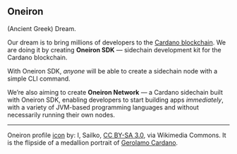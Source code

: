 ## Oneiron
(Ancient Greek) Dream.

Our dream is to bring millions of developers to the [Cardano blockchain](https://cardano.org).
We are doing it by creating **Oneiron SDK** — sidechain development kit for the Cardano blockchain.

With Oneiron SDK, _anyone_ will be able to create a sidechain node with a simple CLI command.

We’re also aiming to create **Oneiron Network** — a Cardano sidechain built with Oneiron SDK, enabling developers to start
building apps _immediately_, with a variety of JVM-based programming languages and without necessarily running their own nodes.

---
Oneiron profile [icon](https://commons.wikimedia.org/wiki/File:Leone_leoni_(attr.),_medaglia_di_girolamo_cardano,_verso_con_sogno_di_cardano,_1550-51.JPG) by: I, Sailko, [CC BY-SA 3.0](https://creativecommons.org/licenses/by-sa/3.0), via Wikimedia Commons.
It is the flipside of a medallion portrait of [Gerolamo Cardano](https://en.wikipedia.org/wiki/Gerolamo_Cardano).

<!--

**Here are some ideas to get you started:**

🙋‍♀️ A short introduction - what is your organization all about?
🌈 Contribution guidelines - how can the community get involved?
👩‍💻 Useful resources - where can the community find your docs? Is there anything else the community should know?
🍿 Fun facts - what does your team eat for breakfast?
🧙 Remember, you can do mighty things with the power of [Markdown](https://docs.github.com/github/writing-on-github/getting-started-with-writing-and-formatting-on-github/basic-writing-and-formatting-syntax)
-->
